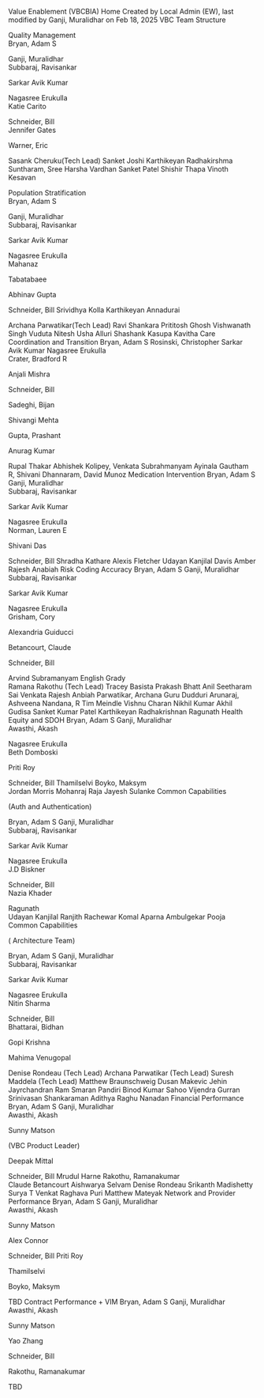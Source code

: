 Value Enablement (VBCBIA) Home
Created by Local Admin (EW), last modified by Ganji, Muralidhar on Feb 18, 2025
VBC Team Structure








Quality Management	
Bryan, Adam S 



Ganji, Muralidhar 	
Subbaraj, Ravisankar 

Sarkar Avik Kumar

Nagasree Erukulla	
Katie  Carito

Schneider, Bill 	
Jennifer Gates

Warner, Eric

Sasank Cheruku(Tech Lead)
Sanket Joshi
Karthikeyan Radhakirshma
Suntharam,
Sree Harsha Vardhan
Sanket Patel
Shishir Thapa
Vinoth Kesavan
 

Population Stratification	
Bryan, Adam S 



Ganji, Muralidhar 	
Subbaraj, Ravisankar 

Sarkar Avik Kumar

Nagasree Erukulla	
Mahanaz

Tabatabaee

Abhinav Gupta

Schneider, Bill 	Srividhya Kolla	
Karthikeyan Annadurai

Archana Parwatikar(Tech Lead)
Ravi Shankara
Prititosh Ghosh
Vishwanath Singh
Vuduta Nitesh
Usha Alluri
Shashank Kasupa
Kavitha
Care Coordination and Transition	Bryan, Adam S 	Rosinski, Christopher  	Sarkar Avik Kumar	Nagasree Erukulla	
Crater, Bradford R

Anjali Mishra

Schneider, Bill 

Sadeghi, Bijan

Shivangi Mehta	


Gupta, Prashant 

Anurag Kumar

Rupal Thakar
 Abhishek Kolipey,
Venkata Subrahmanyam Ayinala
Gautham R, 
Shivani Dhannaram,
David Munoz
Medication Intervention	Bryan, Adam S 	Ganji, Muralidhar	
Subbaraj, Ravisankar 

Sarkar Avik Kumar

Nagasree Erukulla	
Norman, Lauren E 

Shivani Das



Schneider, Bill 	Shradha Kathare	Alexis Fletcher	
Udayan Kanjilal
Davis Amber
Rajesh Anabiah
Risk Coding Accuracy	Bryan, Adam S 	Ganji, Muralidhar 	
Subbaraj, Ravisankar 

Sarkar Avik Kumar

Nagasree Erukulla	
Grisham, Cory 

Alexandria  Guiducci

Betancourt, Claude

Schneider, Bill 

Arvind Subramanyam	English Grady	
Ramana Rakothu (Tech Lead)
Tracey Basista
Prakash Bhatt
Anil Seetharam
Sai Venkata
Rajesh Anbiah
Parwatikar, Archana
Guru Dudduri
Arunaraj, Ashveena
Nandana, R
Tim Meindle
Vishnu Charan
Nikhil Kumar
Akhil Gudisa
Sanket Kumar Patel
Karthikeyan Radhakrishnan
Ragunath
Health Equity and SDOH	Bryan, Adam S 	Ganji, Muralidhar 	
Awasthi, Akash 

Nagasree Erukulla	
Beth Domboski

Priti Roy

Schneider, Bill 	Thamilselvi	Boyko, Maksym 	
Jordan Morris
Mohanraj Raja
Jayesh Sulanke
Common Capabilities 

(Auth and Authentication)

Bryan, Adam S 	Ganji, Muralidhar 	
Subbaraj, Ravisankar 

Sarkar Avik Kumar

Nagasree Erukulla	
J.D Biskner

Schneider, Bill 	
Nazia Khader



Ragunath	
Udayan Kanjilal
Ranjith
Rachewar Komal
Aparna Ambulgekar
Pooja
Common Capabilities 

( Architecture Team)

Bryan, Adam S 	Ganji, Muralidhar 	
Subbaraj, Ravisankar 

Sarkar Avik Kumar

Nagasree Erukulla	
Nitin Sharma



Schneider, Bill 	
Bhattarai, Bidhan 

Gopi Krishna

Mahima Venugopal

Denise Rondeau (Tech Lead)
Archana Parwatikar (Tech Lead)
Suresh Maddela (Tech Lead)
Matthew Braunschweig
Dusan Makevic
Jehin Jayrchandran
Ram Smaran Pandiri
Binod Kumar Sahoo
Vijendra Gurran
Srinivasan Shankaraman
Adithya
Raghu Nanadan
Financial Performance	Bryan, Adam S 	Ganji, Muralidhar 	
Awasthi, Akash 

Sunny Matson

(VBC Product Leader)

Deepak Mittal



Schneider, Bill 	Mrudul Harne	Rakothu, Ramanakumar 	
Claude Betancourt
Aishwarya Selvam
Denise Rondeau
Srikanth Madishetty
Surya T
Venkat Raghava Puri
Matthew Mateyak
Network and Provider Performance	Bryan, Adam S	Ganji, Muralidhar	
Awasthi, Akash 

Sunny Matson

Alex Connor

Schneider, Bill	
Priti Roy

Thamilselvi

Boyko, Maksym 

TBD
Contract Performance + VIM	Bryan, Adam S	Ganji, Muralidhar	
Awasthi, Akash 

Sunny Matson

Yao Zhang

Schneider, Bill	


Rakothu, Ramanakumar 

TBD
